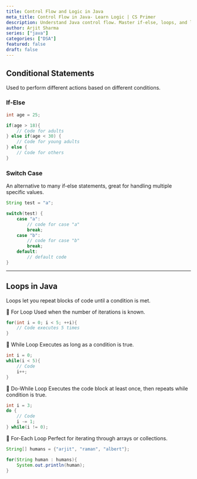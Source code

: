 ```yaml
---
title: Control Flow and Logic in Java
meta_title: Control Flow in Java- Learn Logic | CS Primer
description: Understand Java control flow. Master if-else, loops, and logic for efficient programming and CS skills.
author: Arjit Sharma
series: ["java"]
categories: ["DSA"]
featured: false
draft: false
---
```


## Conditional Statements
Used to perform different actions based on different conditions.

### If-Else 

```java
int age = 25;

if(age > 18){
    // Code for adults
} else if(age < 30) {
    // Code for young adults
} else {
    // Code for others
}
```

### Switch Case
An alternative to many if-else statements, great for handling multiple specific values.

```java
String test = "a";

switch(test) {
    case "a":
        // code for case "a"
        break;
    case "b": 
        // code for case "b"
        break;
    default: 
        // default code
}
```
---

## Loops in Java
Loops let you repeat blocks of code until a condition is met.

🔹 For Loop
Used when the number of iterations is known.

```java
for(int i = 0; i < 5; ++i){
    // Code executes 5 times
}
```
🔹 While Loop
Executes as long as a condition is true.


```java
int i = 0;
while(i < 5){
    // Code
    i++;
}
```
🔹 Do-While Loop
Executes the code block at least once, then repeats while condition is true.


```java
int i = 3;
do {
    // Code
    i -= 1;
} while(i != 0);
```

🔹 For-Each Loop
Perfect for iterating through arrays or collections.


```java
String[] humans = {"arjit", "raman", "albert"};

for(String human : humans){
    System.out.println(human);
}
```
